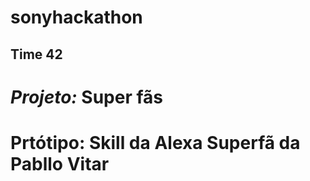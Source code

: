 # sonyhackathon
## Time 42
# *Projeto:* Super fãs
# Prtótipo: Skill da Alexa Superfã da Pabllo Vitar
